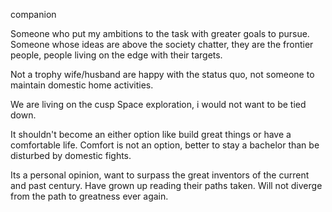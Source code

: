 companion 

Someone who put my ambitions to the task with greater goals to pursue.
Someone whose ideas are above the society chatter, they are the frontier people, people living on the edge with their targets. 

Not a trophy wife/husband are happy with the status quo, not someone to maintain domestic home activities. 

We are living on the cusp Space exploration,  i would not want to be tied down. 

It shouldn't become an either option like build great things or have a comfortable life.
Comfort is not an option, better to stay a bachelor than be disturbed by domestic fights. 

Its a personal opinion,  want to surpass the great inventors of the current and past century.  Have grown up reading their paths taken. Will not diverge from the path to greatness ever again.
